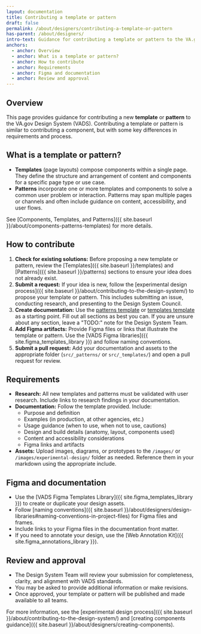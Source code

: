 ```yaml
---
layout: documentation
title: Contributing a template or pattern
draft: false
permalink: /about/designers/contributing-a-template-or-pattern
has-parent: /about/designers/
intro-text: Guidance for contributing a template or pattern to the VA.gov Design System. This page explains the process, requirements, and best practices for adding new templates or patterns.
anchors:
  - anchor: Overview
  - anchor: What is a template or pattern?
  - anchor: How to contribute
  - anchor: Requirements
  - anchor: Figma and documentation
  - anchor: Review and approval
---
```


## Overview

This page provides guidance for contributing a new **template** or **pattern** to the VA.gov Design System (VADS). Contributing a template or pattern is similar to contributing a component, but with some key differences in requirements and process.

## What is a template or pattern?

- **Templates** (page layouts) compose components within a single page. They define the structure and arrangement of content and components for a specific page type or use case.
- **Patterns** incorporate one or more templates and components to solve a common user problem or interaction. Patterns may span multiple pages or channels and often include guidance on content, accessibility, and user flows.

See [Components, Templates, and Patterns]({{ site.baseurl }}/about/components-patterns-templates) for more details.

## How to contribute

1. **Check for existing solutions:** Before proposing a new template or pattern, review the [Templates]({{ site.baseurl }}/templates) and [Patterns]({{ site.baseurl }}/patterns) sections to ensure your idea does not already exist.
2. **Submit a request:** If your idea is new, follow the [experimental design process]({{ site.baseurl }}/about/contributing-to-the-design-system/) to propose your template or pattern. This includes submitting an issue, conducting research, and presenting to the Design System Council.
3. **Create documentation:** Use the [patterns template](https://github.com/department-of-veterans-affairs/vets-design-system-documentation/blob/main/src/_patterns/template.md) or [templates template](ttps://github.com/department-of-veterans-affairs/vets-design-system-documentation/blob/main/src/_templates/template.md) as a starting point. Fill out all sections as best you can. If you are unsure about any section, leave a "TODO:" note for the Design System Team.
4. **Add Figma artifacts:** Provide Figma files or links that illustrate the template or pattern. Use the [VADS Figma libraries]({{ site.figma_templates_library }}) and follow naming conventions.
5. **Submit a pull request:** Add your documentation and assets to the appropriate folder (`src/_patterns/` or `src/_templates/`) and open a pull request for review.

## Requirements

- **Research:** All new templates and patterns must be validated with user research. Include links to research findings in your documentation.
- **Documentation:** Follow the template provided. Include:
  - Purpose and definition
  - Examples (in production, at other agencies, etc.)
  - Usage guidance (when to use, when not to use, cautions)
  - Design and build details (anatomy, layout, components used)
  - Content and accessibility considerations
  - Figma links and artifacts
- **Assets:** Upload images, diagrams, or prototypes to the `/images/` or `/images/experimental-design/` folder as needed. Reference them in your markdown using the appropriate include.

## Figma and documentation

- Use the [VADS Figma Templates Library]({{ site.figma_templates_library }}) to create or duplicate your design assets.
- Follow [naming conventions]({{ site.baseurl }}/about/designers/design-libraries#naming-conventions-in-project-files) for Figma files and frames.
- Include links to your Figma files in the documentation front matter.
- If you need to annotate your design, use the [Web Annotation Kit]({{ site.figma_annotations_library }}).

## Review and approval

- The Design System Team will review your submission for completeness, clarity, and alignment with VADS standards.
- You may be asked to provide additional information or make revisions.
- Once approved, your template or pattern will be published and made available to all teams.

For more information, see the [experimental design process]({{ site.baseurl }}/about/contributing-to-the-design-system/) and [creating components guidance]({{ site.baseurl }}/about/designers/creating-components).
